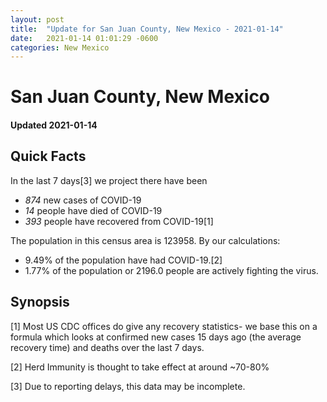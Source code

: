 ```yaml
---
layout: post
title:  "Update for San Juan County, New Mexico - 2021-01-14"
date:   2021-01-14 01:01:29 -0600
categories: New Mexico
---
```


# San Juan County, New Mexico
#### Updated 2021-01-14

## Quick Facts

In the last 7 days[3] we project there have been
- *874* new cases of COVID-19
- *14* people have died of COVID-19
- *393* people have recovered from COVID-19[1]

The population in this census area is 123958. By our calculations:
- 9.49% of the population have had COVID-19.[2]
- 1.77% of the population or 2196.0 people are actively fighting the virus.

## Synopsis




[1] Most US CDC offices do give any recovery statistics- we base this on a formula which looks at confirmed new cases
15 days ago (the average recovery time) and deaths over the last 7 days.

[2] Herd Immunity is thought to take effect at around ~70-80%

[3] Due to reporting delays, this data may be incomplete.
 
    